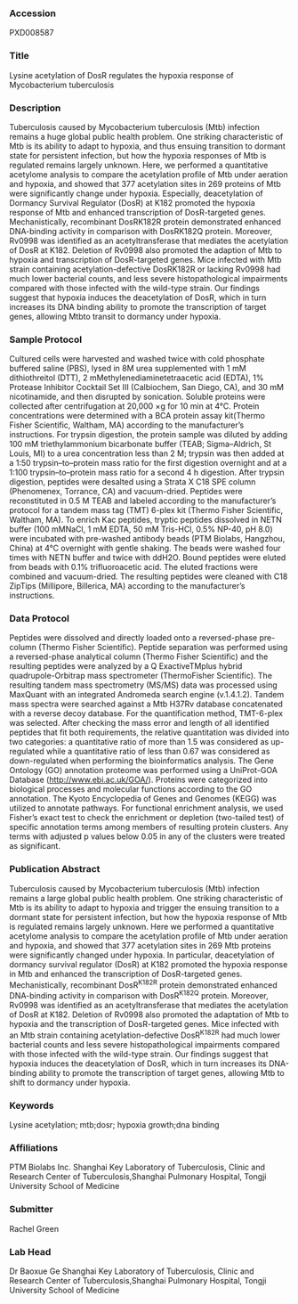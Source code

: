 ### Accession
PXD008587

### Title
Lysine acetylation of DosR regulates the hypoxia response of Mycobacterium tuberculosis

### Description
Tuberculosis caused by Mycobacterium tuberculosis (Mtb) infection remains a huge global public health problem. One striking characteristic of Mtb is its ability to adapt to hypoxia, and thus ensuing transition to dormant state for persistent infection, but how the hypoxia responses of Mtb is regulated remains largely unknown. Here, we performed a quantitative acetylome analysis to compare the acetylation profile of Mtb under aeration and hypoxia, and showed that 377 acetylation sites in 269 proteins of Mtb were significantly change under hypoxia. Especially, deacetylation of Dormancy Survival Regulator (DosR) at K182 promoted the hypoxia response of Mtb and enhanced transcription of DosR-targeted genes. Mechanistically, recombinant DosRK182R protein demonstrated enhanced DNA-binding activity in comparison with DosRK182Q protein. Moreover, Rv0998 was identified as an acetyltransferase that mediates the acetylation of DosR at K182. Deletion of Rv0998 also promoted the adaption of Mtb to hypoxia and transcription of DosR-targeted genes. Mice infected with Mtb strain containing acetylation-defective DosRK182R or lacking Rv0998 had much lower bacterial counts, and less severe histopathological impairments compared with those infected with the wild-type strain. Our findings suggest that hypoxia induces the deacetylation of DosR, which in turn increases its DNA binding ability to promote the transcription of target genes, allowing Mtbto transit to dormancy under hypoxia.

### Sample Protocol
Cultured cells were harvested and washed twice with cold phosphate buffered saline (PBS), lysed in 8M urea supplemented with 1 mM dithiothreitol (DTT), 2 mMethylenediaminetetraacetic acid (EDTA), 1% Protease Inhibitor Cocktail Set III (Calbiochem, San Diego, CA), and 30 mM nicotinamide, and then disrupted by sonication. Soluble proteins were collected after centrifugation at 20,000 ×g for 10 min at 4°C. Protein concentrations were determined with a BCA protein assay kit(Thermo Fisher Scientific, Waltham, MA) according to the manufacturer’s instructions. For trypsin digestion, the protein sample was diluted by adding 100 mM triethylammonium bicarbonate buffer (TEAB; Sigma–Aldrich, St Louis, MI) to a urea concentration less than 2 M; trypsin was then added at a 1:50 trypsin–to–protein mass ratio for the first digestion overnight and at a 1:100 trypsin–to–protein mass ratio for a second 4 h digestion. After trypsin digestion, peptides were desalted using a Strata X C18 SPE column (Phenomenex, Torrance, CA) and vacuum-dried. Peptides were reconstituted in 0.5 M TEAB and labeled according to the manufacturer’s protocol for a tandem mass tag (TMT) 6-plex kit (Thermo Fisher Scientific, Waltham, MA). To enrich Kac peptides, tryptic peptides dissolved in NETN buffer (100 mMNaCl, 1 mM EDTA, 50 mM Tris-HCl, 0.5% NP-40, pH 8.0) were incubated with pre-washed antibody beads (PTM Biolabs, Hangzhou, China) at 4°C overnight with gentle shaking. The beads were washed four times with NETN buffer and twice with ddH2O. Bound peptides were eluted from beads with 0.1% trifluoroacetic acid. The eluted fractions were combined and vacuum-dried. The resulting peptides were cleaned with C18 ZipTips (Millipore, Billerica, MA) according to the manufacturer’s instructions.

### Data Protocol
Peptides were dissolved and directly loaded onto a reversed-phase pre-column (Thermo Fisher Scientific). Peptide separation was performed using a reversed-phase analytical column (Thermo Fisher Scientific) and the resulting peptides were analyzed by a Q ExactiveTMplus hybrid quadrupole-Orbitrap mass spectrometer (ThermoFisher Scientific). The resulting tandem mass spectrometry (MS/MS) data was processed using MaxQuant with an integrated Andromeda search engine (v.1.4.1.2). Tandem mass spectra were searched against a Mtb H37Rv database concatenated with a reverse decoy database. For the quantification method, TMT-6-plex was selected. After checking the mass error and length of all identified peptides that fit both requirements, the relative quantitation was divided into two categories: a quantitative ratio of more than 1.5 was considered as up-regulated while a quantitative ratio of less than 0.67 was considered as down-regulated when performing the bioinformatics analysis. The Gene Ontology (GO) annotation proteome was performed using a UniProt-GOA Database (http://www.ebi.ac.uk/GOA/). Proteins were categorized into biological processes and molecular functions according to the GO annotation. The Kyoto Encyclopedia of Genes and Genomes (KEGG) was utilized to annotate pathways. For functional enrichment analysis, we used Fisher’s exact test to check the enrichment or depletion (two-tailed test) of specific annotation terms among members of resulting protein clusters. Any terms with adjusted p values below 0.05 in any of the clusters were treated as significant.

### Publication Abstract
Tuberculosis caused by Mycobacterium tuberculosis (Mtb) infection remains a large global public health problem. One striking characteristic of Mtb is its ability to adapt to hypoxia and trigger the ensuing transition to a dormant state for persistent infection, but how the hypoxia response of Mtb is regulated remains largely unknown. Here we performed a quantitative acetylome analysis to compare the acetylation profile of Mtb under aeration and hypoxia, and showed that 377 acetylation sites in 269 Mtb proteins were significantly changed under hypoxia. In particular, deacetylation of dormancy survival regulator (DosR) at K182 promoted the hypoxia response in Mtb and enhanced the transcription of DosR-targeted genes. Mechanistically, recombinant DosR<sup>K182R</sup> protein demonstrated enhanced DNA-binding activity in comparison with DosR<sup>K182Q</sup> protein. Moreover, Rv0998 was identified as an acetyltransferase that mediates the acetylation of DosR at K182. Deletion of Rv0998 also promoted the adaptation of Mtb to hypoxia and the transcription of DosR-targeted genes. Mice infected with an Mtb strain containing acetylation-defective DosR<sup>K182R</sup> had much lower bacterial counts and less severe histopathological impairments compared with those infected with the wild-type strain. Our findings suggest that hypoxia induces the deacetylation of DosR, which in turn increases its DNA-binding ability to promote the transcription of target genes, allowing Mtb to shift to dormancy under hypoxia.

### Keywords
Lysine acetylation; mtb;dosr; hypoxia growth;dna binding

### Affiliations
PTM Biolabs Inc.
Shanghai Key Laboratory of Tuberculosis, Clinic and Research Center of Tuberculosis,Shanghai Pulmonary Hospital, Tongji University School of Medicine

### Submitter
Rachel  Green

### Lab Head
Dr Baoxue Ge
Shanghai Key Laboratory of Tuberculosis, Clinic and Research Center of Tuberculosis,Shanghai Pulmonary Hospital, Tongji University School of Medicine


